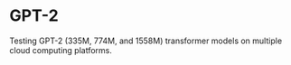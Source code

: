 # GPT-2
Testing GPT-2 (335M, 774M, and 1558M) transformer models on multiple cloud computing platforms.
